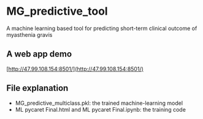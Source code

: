 # MG_predictive_tool

A machine learning based tool for predicting short-term clinical outcome of myasthenia gravis

## A web app demo

[http://47.99.108.154:8501/](http://47.99.108.154:8501/)

## File explanation

- MG_predictive_multiclass.pkl: the trained machine-learning model
- ML pycaret Final.html and ML pycaret Final.ipynb: the training code 
